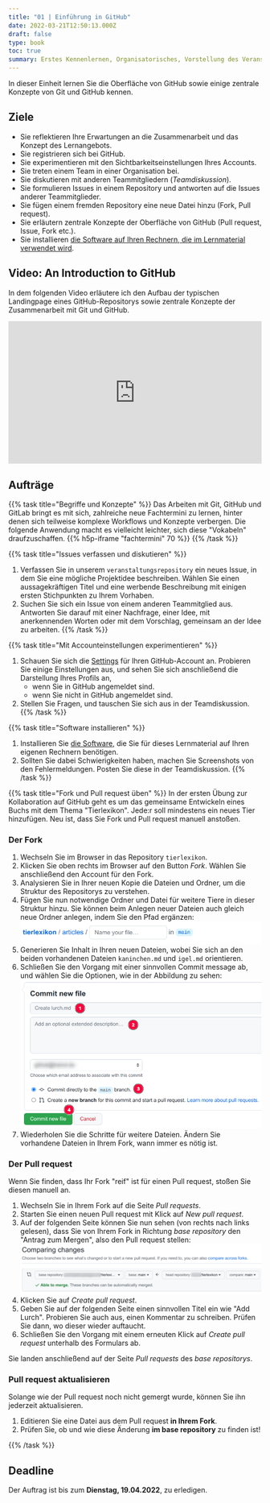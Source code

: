 ```yaml
---
title: "01 | Einführung in GitHub"
date: 2022-03-21T12:50:13.000Z
draft: false
type: book
toc: true
summary: Erstes Kennenlernen, Organisatorisches, Vorstellung des Veranstaltungskonzepts, Onboarding GitHub, gemeinsames Explorieren, Arbeitsauftrag
---
```


In dieser Einheit lernen Sie die Oberfläche von GitHub sowie einige zentrale Konzepte von Git und GitHub kennen.

## Ziele

- Sie reflektieren Ihre Erwartungen an die Zusammenarbeit und das Konzept des Lernangebots.
- Sie registrieren sich bei GitHub.
- Sie experimentieren mit den Sichtbarkeitseinstellungen Ihres Accounts.
- Sie treten einem Team in einer Organisation bei.
- Sie diskutieren mit anderen Teammitgliedern (*Teamdiskussion*).
- Sie formulieren Issues in einem Repository und antworten auf die Issues anderer Teammitglieder.
- Sie fügen einem fremden Repository eine neue Datei hinzu (Fork, Pull request).
- Sie erläutern zentrale Konzepte der Oberfläche von GitHub (Pull request, Issue, Fork etc.).
- Sie installieren [die Software auf Ihren Rechnern, die im Lernmaterial verwendet wird](../../voraussetzungen/software/).

## Video: An Introduction to GitHub

In dem folgenden Video erläutere ich den Aufbau der typischen Landingpage eines GitHub-Repositorys sowie zentrale Konzepte der Zusammenarbeit mit Git und GitHub.

<style>.embed-container { position: relative; padding-bottom: 56.25%; height: 0; overflow: hidden; max-width: 100%; } .embed-container iframe, .embed-container object, .embed-container embed { position: absolute; top: 0; left: 0; width: 100%; height: 100%; }</style><div class='embed-container'><iframe src='https://www.youtube.com/embed//qj9-Nn8rJyc' frameborder='0' allowfullscreen></iframe></div>

## Aufträge

{{% task title="Begriffe und Konzepte" %}}
Das Arbeiten mit Git, GitHub und GitLab bringt es mit sich, zahlreiche neue Fachtermini zu lernen, hinter denen sich teilweise komplexe Workflows und Konzepte verbergen. Die folgende Anwendung macht es vielleicht leichter, sich diese "Vokabeln" draufzuschaffen.
{{% h5p-iframe "fachtermini" 70 %}}
{{% /task %}}

{{% task title="Issues verfassen und diskutieren" %}}
1. Verfassen Sie in unserem `veranstaltungsrepository` ein neues Issue, in dem Sie eine mögliche Projektidee beschreiben. Wählen Sie einen aussagekräftigen Titel und eine werbende Beschreibung mit einigen ersten Stichpunkten zu Ihrem Vorhaben.
2. Suchen Sie sich ein Issue von einem anderen Teammitglied aus. Antworten Sie darauf mit einer Nachfrage, einer Idee, mit anerkennenden Worten oder mit dem Vorschlag, gemeinsam an der Idee zu arbeiten.
{{% /task %}}

{{% task title="Mit Accounteinstellungen experimentieren" %}}
1. Schauen Sie sich die [Settings](https://github.com/settings/profile) für Ihren GitHub-Account an. Probieren Sie einige Einstellungen aus, und sehen Sie sich anschließend die Darstellung Ihres Profils an,
   - wenn Sie in GitHub angemeldet sind.
   - wenn Sie nicht in GitHub angemeldet sind.
2. Stellen Sie Fragen, und tauschen Sie sich aus in der Teamdiskussion.
{{% /task %}}

{{% task title="Software installieren" %}}
1. Installieren Sie [die Software](../../voraussetzungen/software/), die Sie für dieses Lernmaterial auf Ihren eigenen Rechnern benötigen. 
2. Sollten Sie dabei Schwierigkeiten haben, machen Sie Screenshots von den Fehlermeldungen. Posten Sie diese in der Teamdiskussion.
{{% /task %}}

{{% task title="Fork und Pull request üben" %}}
In der ersten Übung zur Kollaboration auf GitHub geht es um das gemeinsame Entwickeln eines Buchs mit dem Thema "Tierlexikon". Jede:r soll mindestens ein neues Tier hinzufügen. Neu ist, dass Sie Fork und Pull request manuell anstoßen.

### Der Fork 

1. Wechseln Sie im Browser in das Repository `tierlexikon`.
2. Klicken Sie oben rechts im Browser auf den Button *Fork*. Wählen Sie anschließend den Account für den Fork.
3. Analysieren Sie in Ihrer neuen Kopie die Dateien und Ordner, um die Struktur des Repositorys zu verstehen.
4. Fügen Sie nun notwendige Ordner und Datei für weitere Tiere in dieser Struktur hinzu. Sie können beim Anlegen neuer Dateien auch gleich neue Ordner anlegen, indem Sie den Pfad ergänzen:  
   ![](neuer-ordner.gif)
5. Generieren Sie Inhalt in Ihren neuen Dateien, wobei Sie sich an den beiden vorhandenen Dateien `kaninchen.md` und `igel.md` orientieren.
6. Schließen Sie den Vorgang mit einer sinnvollen Commit message ab, und wählen Sie die Optionen, wie in der Abbildung zu sehen:  
   ![](./screenshot-propose-file.png)
7. Wiederholen Sie die Schritte für weitere Dateien. Ändern Sie vorhandene Dateien in Ihrem Fork, wann immer es nötig ist.

### Der Pull request

Wenn Sie finden, dass Ihr Fork "reif" ist für einen Pull request, stoßen Sie diesen manuell an.

1. Wechseln Sie in Ihrem Fork auf die Seite *Pull requests*.
2. Starten Sie einen neuen Pull request mit Klick auf *New pull request*.
3. Auf der folgenden Seite können Sie nun sehen (von rechts nach links gelesen), dass Sie von Ihrem Fork in Richtung *base repository* den "Antrag zum Mergen", also den Pull request stellen:  
   ![](./screenshot-pull-request.png)
4. Klicken Sie auf *Create pull request*.
5. Geben Sie auf der folgenden Seite einen sinnvollen Titel ein wie "Add Lurch". Probieren Sie auch aus, einen Kommentar zu schreiben. Prüfen Sie dann, wo dieser wieder auftaucht.
6. Schließen Sie den Vorgang mit einem erneuten Klick auf *Create pull request* unterhalb des Formulars ab.

Sie landen anschließend auf der Seite *Pull requests* des *base repositorys*.

### Pull request aktualisieren

Solange wie der Pull request noch nicht gemergt wurde, können Sie ihn jederzeit aktualisieren.

1. Editieren Sie eine Datei aus dem Pull request **in Ihrem Fork**. 
2. Prüfen Sie, ob und wie diese Änderung **im base repository** zu finden ist!


{{% /task %}}

## Deadline

Der Auftrag ist bis zum **Dienstag, 19.04.2022**, zu erledigen.